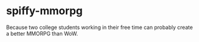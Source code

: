 spiffy-mmorpg
=============

Because two college students working in their free time can probably
create a better MMORPG than WoW.
